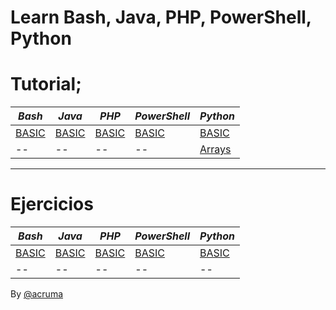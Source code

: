 # Learn Bash, Java, PHP, PowerShell, Python  

# Tutorial;  

 *Bash* | *Java* | *PHP* | *PowerShell* | *Python* 
--|--|--|--|--
[BASIC](https://github.com/acruma/learn/blob/master/spanish/basic/bash.md)|[BASIC](https://github.com/acruma/learn/blob/master/spanish/basic/java.md)|[BASIC](https://github.com/acruma/learn/blob/master/spanish/basic/php.md)|[BASIC](https://github.com/acruma/learn/blob/master/spanish/basic/powershell.md)|[BASIC](https://github.com/acruma/learn/blob/master/spanish/basic/python.md)
--|--|--|--|[Arrays](https://github.com/acruma/learn/blob/master/spanish/basic2/arrays/python.md)


***

# Ejercicios 

 *Bash* | *Java* | *PHP* | *PowerShell* | *Python* 
--|--|--|--|--
[BASIC](https://github.com/acruma/learn/blob/master/spanish/basic/Ejercicios/bash.md)|[BASIC](https://github.com/acruma/learn/blob/master/spanish/basic/Ejercicios/java.md)|[BASIC](https://github.com/acruma/learn/blob/master/spanish/basic/Ejercicios/php.md)|[BASIC](https://github.com/acruma/learn/blob/master/spanish/basic/Ejercicios/powershell.md)|[BASIC](https://github.com/acruma/learn/blob/master/spanish/basic/Ejercicios/python.md)
--|--|--|--|--


By [@acruma](https://github.com/acruma)
